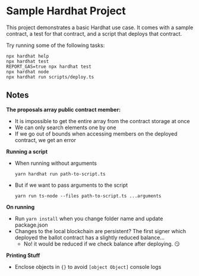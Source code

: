 # Sample Hardhat Project

This project demonstrates a basic Hardhat use case. It comes with a sample contract, a test for that contract, and a script that deploys that contract.

Try running some of the following tasks:

```shell
npx hardhat help
npx hardhat test
REPORT_GAS=true npx hardhat test
npx hardhat node
npx hardhat run scripts/deploy.ts
```
## Notes

**The proposals array public contract member:**
- It is impossible to get the entire array from the contract storage at once
- We can only search elements one by one
- If we go out of bounds when accessing members on the deployed contract, we get an error

**Running a script**
- When running without arguments
    ```shell
    yarn hardhat run path-to-script.ts
    ```

- But if we want to pass arguments to the script
    ```shell
    yarn run ts-node --files path-to-script.ts ...arguments
    ```

**On running**
- Run `yarn install` when you change folder name and update package.json
- Changes to the local blockchain are persistent? The first signer which deployed the ballot contract has a slightly reduced balance...
    - No! it would be reduced if we check balance after deploying. 😏

**Printing Stuff**
- Enclose objects in `{}` to avoid `[object Object]` console logs